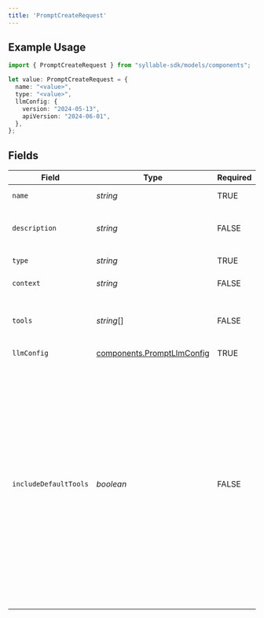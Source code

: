 ```yaml
---
title: 'PromptCreateRequest'
---
```


## Example Usage

```typescript
import { PromptCreateRequest } from "syllable-sdk/models/components";

let value: PromptCreateRequest = {
  name: "<value>",
  type: "<value>",
  llmConfig: {
    version: "2024-05-13",
    apiVersion: "2024-06-01",
  },
};
```

## Fields

| Field                                                                                                                                                                                                                                                         | Type                                                                                                                                                                                                                                                          | Required                                                                                                                                                                                                                                                      | Description                                                                                                                                                                                                                                                   |
| ------------------------------------------------------------------------------------------------------------------------------------------------------------------------------------------------------------------------------------------------------------- | ------------------------------------------------------------------------------------------------------------------------------------------------------------------------------------------------------------------------------------------------------------- | ------------------------------------------------------------------------------------------------------------------------------------------------------------------------------------------------------------------------------------------------------------- | ------------------------------------------------------------------------------------------------------------------------------------------------------------------------------------------------------------------------------------------------------------- |
| `name`                                                                                                                                                                                                                                                        | *string*                                                                                                                                                                                                                                                      | TRUE                                                                                                                                                                                                                                            | The prompt name                                                                                                                                                                                                                                               |
| `description`                                                                                                                                                                                                                                                 | *string*                                                                                                                                                                                                                                                      | FALSE                                                                                                                                                                                                                                            | The description of the prompt                                                                                                                                                                                                                                 |
| `type`                                                                                                                                                                                                                                                        | *string*                                                                                                                                                                                                                                                      | TRUE                                                                                                                                                                                                                                            | The type of the prompt                                                                                                                                                                                                                                        |
| `context`                                                                                                                                                                                                                                                     | *string*                                                                                                                                                                                                                                                      | FALSE                                                                                                                                                                                                                                            | The prompt text                                                                                                                                                                                                                                               |
| `tools`                                                                                                                                                                                                                                                       | *string*[]                                                                                                                                                                                                                                                    | FALSE                                                                                                                                                                                                                                            | Names of tools to which the prompt has access                                                                                                                                                                                                                 |
| `llmConfig`                                                                                                                                                                                                                                                   | [components.PromptLlmConfig](/sdk-docs/models/components/promptllmconfig)                                                                                                                                                                                      | TRUE                                                                                                                                                                                                                                            | N/A                                                                                                                                                                                                                                                           |
| `includeDefaultTools`                                                                                                                                                                                                                                         | *boolean*                                                                                                                                                                                                                                                     | FALSE                                                                                                                                                                                                                                            | Whether to include the default tools (`summary`, `hangup`) in the list of tools for the prompt. If you disable this during creation, you might want to disable it during updates as well, otherwise the default tools will be added when updating the prompt. |